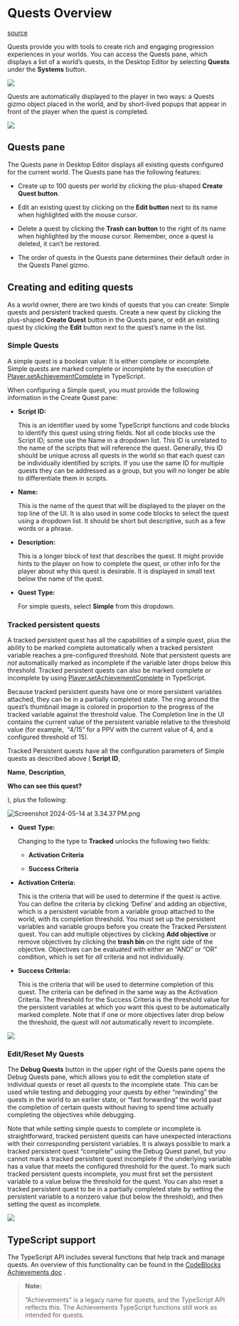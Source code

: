 # Quests Overview

[source](https://developers.meta.com/horizon-worlds/learn/documentation/desktop-editor/quests-leaderboards-and-variable-groups/quests-overview)

Quests provide you with tools to create rich and engaging progression experiences in your worlds. You can access the Quests pane, which displays a list of a world’s quests, in the Desktop Editor by selecting **Quests** under the **Systems** button.

![](https://scontent.flba1-1.fna.fbcdn.net/v/t39.2365-6/452701819_512527177951905_977449343255919239_n.png?_nc_cat=111&ccb=1-7&_nc_sid=e280be&_nc_ohc=Cdr6xw6rNF4Q7kNvwEyDM0c&_nc_oc=AdkqpMJIC2jcthQIzNk7taJdxcVzPvfQpV7U8B8yt5DLJRA_sJBylPyAS1zVfTSBvJ0&_nc_zt=14&_nc_ht=scontent.flba1-1.fna&_nc_gid=Uc4d0OmOKwzFJEIErpkUYw&oh=00_AfQ6f4Np0FPoHBsSsVndoZeKOL2V_TUv5Vl7ZYRD4XusKg&oe=689B89A1)

Quests are automatically displayed to the player in two ways: a Quests gizmo object placed in the world, and by short-lived popups that appear in front of the player when the quest is completed.

![](https://scontent.flba1-1.fna.fbcdn.net/v/t39.2365-6/452751771_512527237951899_4210170058283152757_n.png?_nc_cat=111&ccb=1-7&_nc_sid=e280be&_nc_ohc=LT3u67mvSKIQ7kNvwHWWfxD&_nc_oc=AdkHUSMus8B60castsVADQuLlcc6ZYMyWPsi5Gmk1_OKT64QW2YGO7nS1gSXPciHSAA&_nc_zt=14&_nc_ht=scontent.flba1-1.fna&_nc_gid=Uc4d0OmOKwzFJEIErpkUYw&oh=00_AfQufz1V4S0mWVUBNoQQ486SlWI3D-IVtO82VZEv6SS1vA&oe=689B9E13)

## Quests pane

The Quests pane in Desktop Editor displays all existing quests configured for the current world. The Quests pane has the following features:

*   Create up to 100 quests per world by clicking the plus-shaped **Create Quest button**.

*   Edit an existing quest by clicking on the **Edit button** next to its name when highlighted with the mouse cursor.

*   Delete a quest by clicking the **Trash can button** to the right of its name when highlighted by the mouse cursor. Remember, once a quest is deleted, it can’t be restored.

*   The order of quests in the Quests pane determines their default order in the Quests Panel gizmo.

## Creating and editing quests

As a world owner, there are two kinds of quests that you can create: Simple quests and persistent tracked quests. Create a new quest by clicking the plus-shaped **Create Quest** button in the Quests pane, or edit an existing quest by clicking the **Edit** button next to the quest’s name in the list.

### Simple Quests

A simple quest is a boolean value: It is either complete or incomplete. Simple quests are marked complete or incomplete by the execution of [Player.setAchievementComplete](https://horizon.meta.com/resources/scripting-api/core.player.setachievementcomplete.md/) in TypeScript.

When configuring a Simple quest, you must provide the following information in the Create Quest pane:

*   **Script ID:**
    
     This is an identifier used by some TypeScript functions and code blocks to identify this quest using string fields. Not all code blocks use the Script ID; some use the Name in a dropdown list. This ID is unrelated to the name of the scripts that will reference the quest. Generally, this ID should be unique across all quests in the world so that each quest can be individually identified by scripts. If you use the same ID for multiple quests they can be addressed as a group, but you will no longer be able to differentiate them in scripts.

*   **Name:**
    
     This is the name of the quest that will be displayed to the player on the top line of the UI. It is also used in some code blocks to select the quest using a dropdown list. It should be short but descriptive, such as a few words or a phrase.

*   **Description:**
    
     This is a longer block of text that describes the quest. It might provide hints to the player on how to complete the quest, or other info for the player about why this quest is desirable. It is displayed in small text below the name of the quest.

*   **Quest Type:**
    
     For simple quests, select **Simple** from this dropdown.

### Tracked persistent quests

A tracked persistent quest has all the capabilities of a simple quest, plus the ability to be marked complete automatically when a tracked persistent variable reaches a pre-configured threshold. Note that persistent quests are *not* automatically marked as incomplete if the variable later drops below this threshold. Tracked persistent quests can also be marked complete or incomplete by using [Player.setAchievementComplete](https://horizon.meta.com/resources/scripting-api/core.player.setachievementcomplete.md/) in TypeScript.

Because tracked persistent quests have one or more persistent variables attached, they can be in a partially completed state. The ring around the quest’s thumbnail image is colored in proportion to the progress of the tracked variable against the threshold value. The Completion line in the UI contains the current value of the persistent variable relative to the threshold value (for example,  “4/15” for a PPV with the current value of 4, and a configured threshold of 15).

Tracked Persistent quests have all the configuration parameters of Simple quests as described above ( **Script ID**, 

**Name**, **Description**, 

**Who can see this quest?**

), plus the following:

![Screenshot 2024-05-14 at 3.34.37 PM.png](https://scontent.flba1-1.fna.fbcdn.net/v/t39.2365-6/452653624_512527144618575_2951338986895663304_n.png?_nc_cat=102&ccb=1-7&_nc_sid=e280be&_nc_ohc=HtIRlaCwigwQ7kNvwEHe4q6&_nc_oc=AdkUnSDqnJKyK7gXIdyBpgfseXVihyZQBuEGZuVnicENaWMaIw8H8TwbEJBR953Wtxk&_nc_zt=14&_nc_ht=scontent.flba1-1.fna&_nc_gid=Uc4d0OmOKwzFJEIErpkUYw&oh=00_AfRmJtHk9FDAMilQp0D27IbfABK5pHr14h8be9juDKIDzw&oe=689BAECB)

*   **Quest Type:**
    
     Changing to the type to **Tracked** unlocks the following two fields:
    
    *   **Activation Criteria**
    
    *   **Success Criteria**

*   **Activation Criteria:**
    
     This is the criteria that will be used to determine if the quest is active. You can define the criteria by clicking ‘Define’ and adding an objective, which is a persistent variable from a variable group attached to the world, with its completion threshold. You must set up the persistent variables and variable groups before you create the Tracked Persistent quest. You can add multiple objectives by clicking **Add objective** or remove objectives by clicking the **trash bin** on the right side of the objective. Objectives can be evaluated with either an “AND” or “OR” condition, which is set for *all* criteria and not individually.
    

*   **Success Criteria:**
    
     This is the criteria that will be used to determine completion of this quest. The criteria can be defined in the same way as the Activation Criteria. The threshold for the Success Criteria is the threshold value for the persistent variables at which you want this quest to be automatically marked complete. Note that if one or more objectives later drop below the threshold, the quest will *not* automatically revert to incomplete.
    

![](https://scontent.flba1-1.fna.fbcdn.net/v/t39.2365-6/453002677_512527141285242_4410578538436637672_n.png?_nc_cat=103&ccb=1-7&_nc_sid=e280be&_nc_ohc=6cjXLU7o65kQ7kNvwGIGRF-&_nc_oc=AdkYwz68HI0C9XbiYqTb_bapCyfYA4PBTjNsaM4pJNQD9CDVZWfQMW12EIcPNn1HzcQ&_nc_zt=14&_nc_ht=scontent.flba1-1.fna&_nc_gid=Uc4d0OmOKwzFJEIErpkUYw&oh=00_AfQNBN5roTWs9K9CBHIuqnEeBMiXvpcWL5KzbCY5WWX-3Q&oe=689B869F)

### Edit/Reset My Quests

The **Debug Quests** button in the upper right of the Quests pane opens the Debug Quests pane, which allows you to edit the completion state of individual quests or reset all quests to the incomplete state. This can be used while testing and debugging your quests by either “rewinding” the quests in the world to an earlier state, or “fast forwarding” the world past the completion of certain quests without having to spend time actually completing the objectives while debugging.

Note that while setting simple quests to complete or incomplete is straightforward, tracked persistent quests can have unexpected interactions with their corresponding persistent variables. It is always possible to mark a tracked persistent quest “complete” using the Debug Quest panel, but you cannot mark a tracked persistent quest incomplete if the underlying variable has a value that meets the configured threshold for the quest. To mark such tracked persistent quests incomplete, you must first set the persistent variable to a value below the threshold for the quest. You can also reset a tracked persistent quest to be in a partially completed state by setting the persistent variable to a nonzero value (but below the threshold), and then setting the quest as incomplete.

![](https://scontent.flba1-1.fna.fbcdn.net/v/t39.2365-6/453002677_512527141285242_4410578538436637672_n.png?_nc_cat=103&ccb=1-7&_nc_sid=e280be&_nc_ohc=6cjXLU7o65kQ7kNvwGIGRF-&_nc_oc=AdkYwz68HI0C9XbiYqTb_bapCyfYA4PBTjNsaM4pJNQD9CDVZWfQMW12EIcPNn1HzcQ&_nc_zt=14&_nc_ht=scontent.flba1-1.fna&_nc_gid=Uc4d0OmOKwzFJEIErpkUYw&oh=00_AfQNBN5roTWs9K9CBHIuqnEeBMiXvpcWL5KzbCY5WWX-3Q&oe=689B869F)

## TypeScript support

The TypeScript API includes several functions that help track and manage quests. An overview of this functionality can be found in the [CodeBlocks Achievements doc](/horizon-worlds/learn/documentation/typescript/api-references-and-examples/codeblock-achievements/) .

> **Note:**
> 
>  “Achievements” is a legacy name for quests, and the TypeScript API reflects this. The Achievements TypeScript functions still work as intended for quests.

 

 

 

 

 

 

 

 

 

 

 

 

 

 

 

 

 

 

 

 

 

 

 

 

 

 

 

 

 

 

 

 

 

 

 

 

 

 

 

 

 

 

 

 

 

 

 

 

 